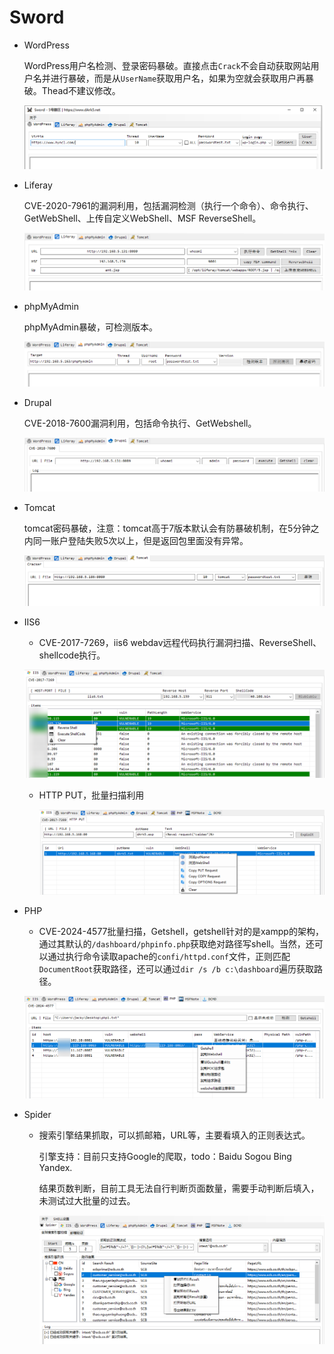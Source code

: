 # Sword

+ WordPress

  WordPress用户名检测、登录密码暴破。直接点击`Crack`不会自动获取网站用户名并进行暴破，而是从`UserName`获取用户名，如果为空就会获取用户再暴破。Thead不建议修改。

  ![](./images/wp.bmp)

+ Liferay

  CVE-2020-7961的漏洞利用，包括漏洞检测（执行一个命令）、命令执行、GetWebShell、上传自定义WebShell、MSF ReverseShell。
  
  ![](images/Liferay.png)
  
+ phpMyAdmin

  phpMyAdmin暴破，可检测版本。

  ![](./images/phpMyAdmin.png)

+ Drupal
  
  CVE-2018-7600漏洞利用，包括命令执行、GetWebshell。
  
  ![](./images/Drupal.png)
  
+ Tomcat
  
  tomcat密码暴破，注意：tomcat高于7版本默认会有防暴破机制，在5分钟之内同一账户登陆失败5次以上，但是返回包里面没有异常。

  ![](./images/tomcat.png)

+ IIS6
  
  + CVE-2017-7269，iis6 webdav远程代码执行漏洞扫描、ReverseShell、shellcode执行。

  ![](./images/iis6_webdav.bmp)
  
  + HTTP PUT，批量扫描利用
  
    ![](.\images\httpput.png)

+ PHP
  + CVE-2024-4577批量扫描，Getshell，getshell针对的是xampp的架构，通过其默认的`/dashboard/phpinfo.php`获取绝对路径写shell。当然，还可以通过执行命令读取apache的`confi/httpd.conf`文件，正则匹配`DocumentRoot`获取路径，还可以通过`dir /s /b c:\dashboard`遍历获取路径。
  
   ![](images/CVE2024-4577.png)
  
    

* Spider

  * 搜索引擎结果抓取，可以抓邮箱，URL等，主要看填入的正则表达式。

    引擎支持：目前只支持Google的爬取，todo：Baidu Sogou Bing Yandex.
    
    结果页数判断，目前工具无法自行判断页面数量，需要手动判断后填入，未测试过大批量的过去。
    
    
    
    
    
    ![](./images/spider.bmp)
